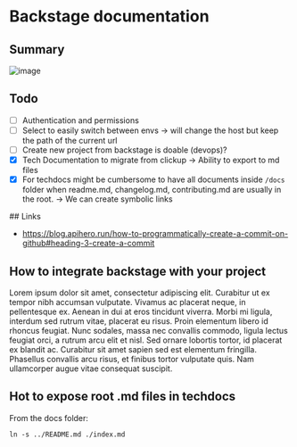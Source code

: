 # Backstage documentation

## Summary

![image](https://github.com/micc83/wr-backstage-docs/assets/1750404/c7a804e6-d4f3-48c7-8768-85be10760e10)

## Todo

- [ ] Authentication and permissions
- [ ] Select to easily switch between envs -> will change the host but keep the path of the current url
- [ ] Create new project from backstage is doable (devops)?
- [x] Tech Documentation to migrate from clickup -> Ability to export to md files
- [x] For techdocs might be cumbersome to have all documents inside `/docs` folder when readme.md, changelog.md, contributing.md are usually in the root. -> We can create symbolic links

## Links
- https://blog.apihero.run/how-to-programmatically-create-a-commit-on-github#heading-3-create-a-commit

## How to integrate backstage with your project

Lorem ipsum dolor sit amet, consectetur adipiscing elit. Curabitur ut ex tempor nibh accumsan vulputate. Vivamus ac placerat neque, in pellentesque ex. Aenean in dui at eros tincidunt viverra. Morbi mi ligula, interdum sed rutrum vitae, placerat eu risus. Proin elementum libero id rhoncus feugiat. Nunc sodales, massa nec convallis commodo, ligula lectus feugiat orci, a rutrum arcu elit et nisl. Sed ornare lobortis tortor, id placerat ex blandit ac. Curabitur sit amet sapien sed est elementum fringilla. Phasellus convallis arcu risus, et finibus tortor vulputate quis. Nam ullamcorper augue vitae consequat suscipit.

## Hot to expose root .md files in techdocs

From the docs folder:
```
ln -s ../README.md ./index.md
```

